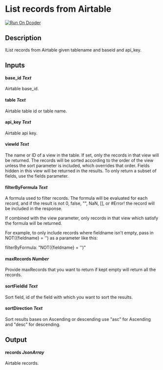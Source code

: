 # List records from Airtable

[![Run On Dcoder](https://static-content.dcoder.tech/dcoder-assets/run-on-dcoder.svg)](https://code.dcoder.tech/feed/block/609c04e457ab642f9e066ce0)

## Description

lList records from Airtable given tablename and baseid and api_key.

## Inputs

#### **base_id** _Text_

Airtable base_id.

#### **table** _Text_

Airtable table id or table name.

#### **api_key** _Text_

Airtable api key.

#### **viewId** _Text_

The name or ID of a view in the table. If set, only the records in that view will be returned. The records will be sorted according to the order of the view unless the sort parameter is included, which overrides that order. Fields hidden in this view will be returned in the results. To only return a subset of fields, use the fields parameter.

#### **filterByFormula** _Text_

A formula used to filter records. The formula will be evaluated for each record, and if the result is not 0, false, "", NaN, [], or #Error! the record will be included in the response.

If combined with the view parameter, only records in that view which satisfy the formula will be returned.

For example, to only include records where fieldname isn't empty, pass in NOT({fieldname} = '') as a parameter like this:

filterByFormula: "NOT({fieldname} = '')"

#### **maxRecords** _Number_

Provide maxRecords that you want to return if kept empty will return all the records.

#### **sortFieldId** _Text_

Sort field, id of the field with which you want to sort the results.

#### **sortDirection** _Text_

Sort results bases on Ascending or descending use "asc" for Ascending and "desc" for descending.

## Output

#### **records** _JsonArray_

Airtable records.
